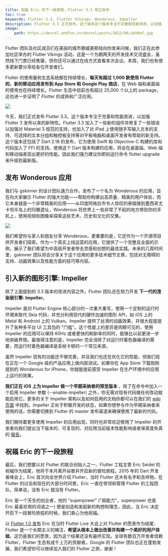 ```yaml
---
title: 祝福 Eric 的下一段旅程，Flutter 3.3 现已发布
toc: true
keywords: Flutter 3.3, Flutter Vikings, Wonderous, Impeller
description: Flutter 3.3 正式发布，这个版本这个版本专注于完善和性能改进，以加强 Flutter 3 发布以来的新特性。
image:
    path: https://devrel.andfun.cn/devrel/posts/2022/09/ubVHzF.jpg
---
```


Flutter 团队及社区成员们在美丽的城市挪威奥斯陆向你发来问候，我们正在此参加社区举办的 Flutter Vikings 活动，这是一个为期两天的开发技术交流盛会，虽然线下门票已经售罄，但你还可以通过在线方式查看本次会议。本周，我们也有很多更新要分享给各位开发者们。

Flutter 的使用量和生态系统都在持续增长，**每天有超过 1,000 款使用 Flutter 的、新的移动应用发布到 App Store 和 Google Play 商店**，在 Web 端和桌面端的使用也在持续增长。Flutter 生态中目前也有超过 25,000 个以上的 package，这也进一步证明了 Flutter 的成熟和广泛应用。

![](https://devrel.andfun.cn/devrel/posts/2022/09/ubVHzF.jpg)

今天，我们正式发布 Flutter 3.3。这个版本专注于完善和性能改进，以加强 Flutter 3 发布以来的新特性。Flutter 3.3 加入了一些新的组件并修复了一些错误以加强对 Material 3 规范的支持，也加入了对 iPad 上使用随手写输入文本的支持、可选择的文本分组和触控板支持等对平板电脑和桌面开发者有帮助的新支持。这个版本还包括了 Dart 2.18 的发布，它为使用 Swift 和 Objective-C 构建的库和代码加入了 FFI 的支持。使用这个 Dart 版本构建的应用，将会在桌面端、Web 端和移动端表现出更好的性能。因此我们强力建议你即刻运行命令 flutter upgrade 来升级到最新版。

## **发布 Wonderous 应用**

我们与 gskinner 的设计团队通力合作，发布了一个名为 Wonderous 的应用，旨在向大家展示 Flutter 的强大功能——帮助你构建出高质量、精美的用户体验，而它本身就是一个非常精美的应用——从印度阿格拉市令人惊叹的泰姬陵到墨西哥尤卡坦半岛上的玛雅遗址，Wonderous 将世界上一些非常了不起的地方带到你的手机上，使用视频和图像来探索这些艺术、历史和文化的交集。

![](https://devrel.andfun.cn/devrel/posts/2022/09/TDcEt8.jpg)

我们希望你与家人和朋友分享 Wonderous，更重要的是，它还作为一个开源项目供开发者们探索。作为一个真实上线运营的应用，它提供了一个完整且全面的示例，展示了我们希望为中高级开发者带去灵感和创想的最佳实践。未来的几周时间里，gskinner 团队将会分享关于这个应用的更多技术细节文章，包括对无障碍的支持、动画效果以及性能方面的技巧等内容。

## **引入新的图形引擎: Impeller**

除了上面提到的 3.3 版本的改进内容之外，Flutter 团队还在努力开发 **下一代的渲染层引擎: Impeller**。

Impeller 是对 Flutter Engine 核心部分的一次重大重写，使用一个定制的运行时环境来取代 Skia 代码，并充分利用现代的硬件加速的图形 API，如 iOS 上的 Metal 和 Android 上的 Vulkan。Impeller 提供了丝滑的动画效果，并很大程度提升了各种多平台 UI 工具包的 "门槛"。这个性能上的差异是肉眼可见的，使用 Impeller 的应用可以保持 60Hz 或者更快的刷新率的同时，能够比以前更进一步地突破界限。最值得注意的是，Impeller 完全消除了对运行时着色器编译的需要，而运行时着色器编译是丢帧卡顿的一个常见来源。

虽然 Impeller 现有的功能还不够完善，并且我们也还在优化它的性能，但我们现在正在一个 Google 级的产品应用上做内部测试。如果你在 App Store 下载刚刚提到的 Wonderous for iPhone，你就能提前感受 Impeller 在生产环境中的应用上运行的效果。

**我们正在 iOS 上为 Impeller 做一个早期采纳者的预览版本** ，除了在命令中加入一个启用 Impeller 参数 (--enable-impeller) 之外，你无需对现有代码做任何改动就能启用它。更多的关于 Impeller 架构以及如何启用的文档你都可以在我们的 [wiki 页面](https://github.com/flutter/flutter/wiki/Impeller "Impeller 概览") 中找到。Impeller 正处于积极开发的状态，如果你想参与作为早期采纳者来使用的话，你需要切换到 Flutter 的 master 发布渠道来确保使用了最新的代码。

我们期待着更多使用 Impeller 的应用出现，同时也非常欢迎使用了 Impeller 的开发者向我们提出当下版本的、可复现的、对应用当前版本性能影响或者保真度失真的 [报告](https://github.com/flutter/flutter/issues/new?assignees=&labels=created+via+performance+template&labels=impeller&template=4_performance_others.md&title=%5BImpeller%5D "提交性能影响或者保真度失真问题报告")。

## **祝福 Eric 的下一段旅程**

最后，我们想要以对 Flutter 的联合创始人之一、Flutter 工程主管 Eric Seidel 的祝福作为结尾，他将于本月离开谷歌并开启新的冒险旅程。2015 年的 Dart 开发者峰会上，Eric 首次向全世界介绍 Flutter，当时 Flutter 还木有名字和吉祥物，在 Flutter 的过去和现在的大部分时间里，Eric 一直在带领和管理 Flutter 的工程团队，简单说，没有 Eric 就没有 Flutter。

Eric 是一个天生的创业者，他的 "superpower" ("超能力"，superpower 也是 Eric 最喜欢用的词语之一) 便是创造和发起新的构想和理念，因此，当 Eric 决定开启下一段冒险旅程的时候，我们衷心为他祝福。

以 [Flutter 1.0 发布](https://developers.google.cn/events/flutter-live "Flutter 1.0 发布") Eric 在当时 Flutter Live 大会上对 Flutter 的愿景作为结尾: Flutter 是一个长期主义的赌注，**希望从根本上做出改善并构建一个美好的用户体验**。这仍是我们的愿景，因为这个结果还没有最终实现。全球有数百万开发者信赖 Flutter，Flutter 生态有成千上万的贡献者，Google 的 Flutter 团队也正在蓬勃发展，我们希望你可以继续加入我们的 Flutter 之旅，谢谢！
